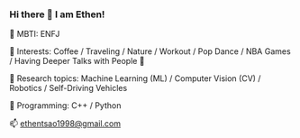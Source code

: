### Hi there 👋 I am Ethen!

💁 MBTI: ENFJ

👀 Interests: Coffee / Traveling / Nature / Workout / Pop Dance / NBA Games / Having Deeper Talks with People 👯

🌱 Research topics: Machine Learning (ML) / Computer Vision (CV) / Robotics / Self-Driving Vehicles

🔭 Programming: C++ / Python

📫 ethentsao1998@gmail.com

<!--
**lintsao/lintsao** is a ✨ _special_ ✨ repository because its `README.md` (this file) appears on your GitHub profile.

Here are some ideas to get you started:

- 🔭 I’m currently working on ...
- 🌱 I’m currently learning ...
- 👯 I’m looking to collaborate on ...
- 🤔 I’m looking for help with ...
- 💬 Ask me about ...
- 📫 How to reach me: ...
- 😄 Pronouns: ...
- ⚡ Fun fact: ...
-->
